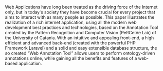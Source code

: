 Web Applications have long been treated as the driving force of the Internet only, but in today's society they have become crucial for every project that aims to interact with as many people as possible. This paper illustrates the realization of a rich internet application, using all the modern web development best practices and technologies, based on the Annotation Tool created by the Pattern Recognition and Computer Vision (PeRCeiVe Lab) of the University of Catania. With an intuitive and appealing front-end, a high efficient and advanced back-end (created with the powerful PHP Framework Laravel) and a solid and easy extensible database structure, the so created “Web Annotation Tool” allows users to perform ontology-driven annotations online, while gaining all the benefits and features of a web-based application.
